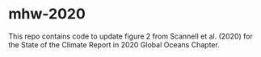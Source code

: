 # mhw-2020
This repo contains code to update figure 2 from Scannell et al. (2020) for the State of the Climate Report in 2020 Global Oceans Chapter.
